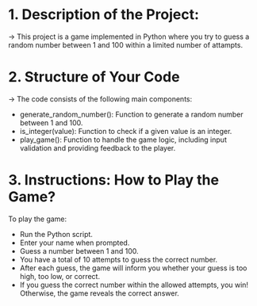 # 1. Description of the Project:

-> This project is a game implemented in Python where you try to guess a random number between 1 and 100 within a limited number of attampts.

# 2. Structure of Your Code

-> The code consists of the following main components:

- generate_random_number(): Function to generate a random number between 1 and 100.
- is_integer(value): Function to check if a given value is an integer.
- play_game(): Function to handle the game logic, including input validation and providing feedback to the player.

# 3. Instructions: How to Play the Game?

To play the game:

- Run the Python script.
- Enter your name when prompted.
- Guess a number between 1 and 100.
- You have a total of 10 attempts to guess the correct number.
- After each guess, the game will inform you whether your guess is too high, too low, or correct.
- If you guess the correct number within the allowed attempts, you win! Otherwise, the game reveals the correct answer.
